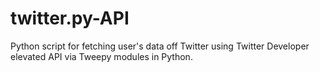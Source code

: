 # twitter.py-API
Python script for fetching user's data off Twitter using Twitter Developer elevated API via Tweepy modules in Python.
